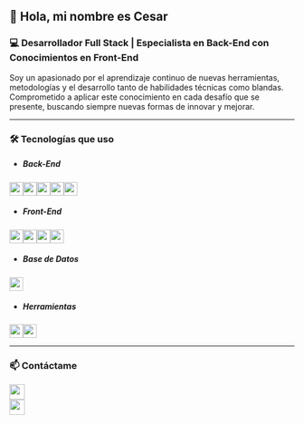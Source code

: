 ## 👋 Hola, mi nombre es Cesar

### 💻 Desarrollador Full Stack | Especialista en Back-End con Conocimientos en Front-End 

Soy un apasionado por el aprendizaje continuo de nuevas herramientas, metodologías y el desarrollo tanto de habilidades técnicas como blandas. Comprometido a aplicar este conocimiento en cada desafío que se presente, buscando siempre nuevas formas de innovar y mejorar.

---
### 🛠 Tecnologías que uso

* ##### Back-End
<img src="https://img.shields.io/badge/Node.js-339933?style=for-the-badge&logo=nodedotjs&logoColor=white" height="24"><img src="https://img.shields.io/badge/Express.js-000000?style=for-the-badge&logo=express&logoColor=white" height="24"><img src="https://img.shields.io/badge/Sequelize-52B0E7?style=for-the-badge&logo=sequelize&logoColor=white" height="24"><img src="https://img.shields.io/badge/EJS-212121?style=for-the-badge&logo=ejs&logoColor=white" height="24"><img src="https://img.shields.io/badge/bcrypt-00BCD4?style=for-the-badge&logo=bcrypt&logoColor=white" height="24">

* ##### Front-End
<img src="https://img.shields.io/badge/HTML5-E34F26?style=for-the-badge&logo=html5&logoColor=white" height="24"><img src="https://img.shields.io/badge/CSS-1572B6?style=for-the-badge&logo=css3&logoColor=white" height="24"><img src="https://img.shields.io/badge/JavaScript-F7DF1E?style=for-the-badge&logo=javascript&logoColor=black" height="24"><img src="https://img.shields.io/badge/React-20232A?style=for-the-badge&logo=react&logoColor=61DAFB" height="24">

* ##### Base de Datos
<img src="https://img.shields.io/badge/MySQL-4479A1?style=for-the-badge&logo=mysql&logoColor=white" height="24">

* ##### Herramientas
<img src="https://img.shields.io/badge/Visual_Studio_Code-0078d7?style=for-the-badge&logo=visual%20studio%20code&logoColor=white" height="24"><img src="https://img.shields.io/badge/GitHub-181717?style=for-the-badge&logo=github&logoColor=white" height="24">

---
### 📫 Contáctame
<a href="https://www.linkedin.com/in/cesar-bertalot-/" target="_blank"> 
    <img src="https://img.shields.io/badge/LinkedIn-0A66C2?style=for-the-badge&logo=linkedin&logoColor=white" height="27"> </a>
<br>

<a href="https://github.com/CesarBerta" target="_blank"> 
    <img src="https://img.shields.io/badge/GitHub-181717?style=for-the-badge&logo=github&logoColor=white" height="27"> </a>

